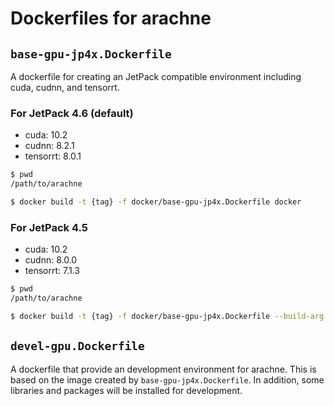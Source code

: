 # Dockerfiles for arachne

## `base-gpu-jp4x.Dockerfile`

A dockerfile for creating an JetPack compatible environment including cuda, cudnn, and tensorrt.

###  For JetPack 4.6 (default)

+ cuda: 10.2
+ cudnn: 8.2.1
+ tensorrt: 8.0.1

```sh
$ pwd
/path/to/arachne

$ docker build -t {tag} -f docker/base-gpu-jp4x.Dockerfile docker
```

### For JetPack 4.5

+ cuda: 10.2
+ cudnn: 8.0.0
+ tensorrt: 7.1.3

```sh
$ pwd
/path/to/arachne

$ docker build -t {tag} -f docker/base-gpu-jp4x.Dockerfile --build-arg CUDNN=8.0.0.180-1 --build-arg LIBNVINFER=7.1.3-1 LIBNVINFER_MAJOR_VERSION=7 docker
```

## `devel-gpu.Dockerfile`

A dockerfile that provide an development environment for arachne.
This is based on the image created by `base-gpu-jp4x.Dockerfile`.
In addition, some libraries and packages will be installed for development.